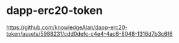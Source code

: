 # dapp-erc20-token





 


https://github.com/knowledgeAlan/dapp-erc20-token/assets/5988231/cdd0defc-c4e4-4ac6-8048-1316d7b3c6f6

